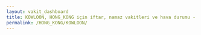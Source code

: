 ```yaml
---
layout: vakit_dashboard
title: KOWLOON, HONG_KONG için iftar, namaz vakitleri ve hava durumu - ilçe/eyalet seç
permalink: /HONG_KONG/KOWLOON/
---
```


<script type="text/javascript">
  var GLOBAL_COUNTRY = 'HONG_KONG';
  var GLOBAL_CITY = 'KOWLOON';
  var GLOBAL_STATE = '';
  var lat = 72;
  var lon = 21;
</script>
